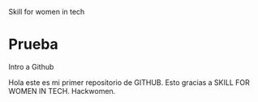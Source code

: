 Skill for women in tech
# Prueba
Intro a Github

Hola este es mi primer repositorio de GITHUB. 
Esto gracias a SKILL FOR WOMEN IN TECH. Hackwomen.

